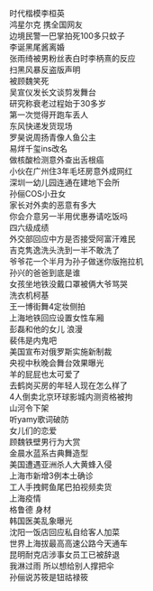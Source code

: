 时代楷模李桓英  
鸿星尔克 携全国网友  
边境民警一巴掌拍死100多只蚊子  
李诞黑尾酱离婚  
张雨绮被男粉丝表白时李柄熹的反应  
扫黑风暴反盗版声明  
被顾魏笑死  
吴宣仪发长文谈剪发舞台  
研究称衰老过程始于30多岁  
第一次觉得开跑车丢人  
东风快递发货现场  
罗昊说周扬青像人鱼公主  
易烊千玺ins改名  
做核酸检测意外查出舌根癌  
小伙在广州住3年毛坯房意外成网红  
深圳一幼儿园连通在建地下会所  
孙俪COS小丑女  
家长对外卖的恶意有多大  
你会介意另一半用优惠券请吃饭吗  
四六级成绩  
外交部回应中方是否接受阿富汗难民  
吉克隽逸洗头洗到一半不敢洗了  
爷爷花一个半月为孙子做迷你版拖拉机  
孙兴的爸爸到底是谁  
女孩坐地铁没戴口罩被俩大爷骂哭  
洗衣机柯基  
王一博街舞4定妆侧拍  
上海地铁回应设置女性车厢  
彭磊和他的女儿 浪漫  
裴伟是内鬼吧  
美国宣布对俄罗斯实施新制裁  
央视中秋晚会舞台效果曝光  
羊的屁屁也太可爱了  
去鹤岗买房的年轻人现在怎么样了  
4人倒卖北京环球影城内测资格被拘  
山河令下架  
听yamy歌词破防  
女儿们的恋爱  
顾魏铁壁男行为大赏  
金晨水蓝系古典舞造型  
美国遭遇亚洲杀人大黄蜂入侵  
上海市新增3例本土确诊  
工人手拽鳄鱼尾巴拍视频卖货  
上海疫情  
格鲁德 身材  
韩国医美乱象曝光  
沈阳一饭店回应私自给客人加菜  
世界上海拔最高高速公路今天通车  
昆明耐克店涉事女员工已被辞退  
我淋过雨 所以想给别人撑把伞  
孙俪说苏筱是钮祜禄筱  
